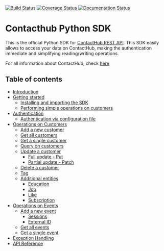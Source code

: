 [![Build Status](https://travis-ci.org/axant/contacthub-sdk-python.svg?branch=master)](https://travis-ci.org/axant/contacthub-sdk-python) 
[![Coverage Status](https://coveralls.io/repos/github/axant/contacthub-sdk-python/badge.svg)](https://coveralls.io/github/axant/contacthub-sdk-python)
[![Documentation Status](https://readthedocs.org/projects/contacthub-sdk-python/badge/?version=latest)](http://contacthub-sdk-python.readthedocs.io/en/latest/?badge=latest)

# Contacthub Python SDK

This is the official Python SDK for [ContactHub REST API](https://contactlab.github.io/contacthub-json-schemas/apidoc.html).
This SDK easily allows to access your data on ContactHub, making the authentication immediate and simplifying reading/writing operations.

For all information about ContactHub, check [here](http://contactlab.com/en/offer/engagement-marketing-platform/contacthub/)

## Table of contents
-   [Introduction](http://contacthub-sdk-python.readthedocs.io/en/latest/)
-   [Getting started](http://contacthub-sdk-python.readthedocs.io/en/latest/getting_started.html)
    -   [Installing and importing the SDK](http://contacthub-sdk-python.readthedocs.io/en/latest/getting_started.html#installing-the-sdk)
	-   [Performing simple operations on customers](http://contacthub-sdk-python.readthedocs.io/en/latest/getting_started.html#performing-simple-operations-on-customers)
-   [Authentication](http://contacthub-sdk-python.readthedocs.io/en/latest/authentication.html)
    -    [Authentication via configuration file](http://contacthub-sdk-python.readthedocs.io/en/latest/authentication.html#authenticating-via-configuration-file)
-   [Operations on Customers](http://contacthub-sdk-python.readthedocs.io/en/latest/customer_operation.html)
    -   [Add a new customer](http://contacthub-sdk-python.readthedocs.io/en/latest/customer_operation.html#create-and-add-a-new-customer)
    -   [Get all customers](http://contacthub-sdk-python.readthedocs.io/en/latest/customer_operation.html#get-all-customers)
    -   [Get a single customer](http://contacthub-sdk-python.readthedocs.io/en/latest/customer_operation.html#get-a-single-customer)
    -   [Query on customers](http://contacthub-sdk-python.readthedocs.io/en/latest/customer_operation.html#query    )
    -   [Update a customer](http://contacthub-sdk-python.readthedocs.io/en/latest/customer_operation.html#update-a-customer)
        - [Full update - Put](http://contacthub-sdk-python.readthedocs.io/en/latest/customer_operation.html#full-update-put)
        - [Partial update - Patch](http://contacthub-sdk-python.readthedocs.io/en/latest/customer_operation.html#partial-update-patch)
    -   [Delete a customer](http://contacthub-sdk-python.readthedocs.io/en/latest/customer_operation.html#delete-a-customer)
    -   [Tag](http://contacthub-sdk-python.readthedocs.io/en/latest/customer_operation.html#tags)
    -   [Additional entities](http://contacthub-sdk-python.readthedocs.io/en/latest/customer_operation.html#additional-entities)
        -   [Education](http://contacthub-sdk-python.readthedocs.io/en/latest/customer_operation.html#education)
        -   [Job](http://contacthub-sdk-python.readthedocs.io/en/latest/customer_operation.html#job)
        -   [Like](http://contacthub-sdk-python.readthedocs.io/en/latest/customer_operation.html#like)
        -   [Subscription](http://contacthub-sdk-python.readthedocs.io/en/latest/customer_operation.html#subscription)
-   [Operations on Events](http://contacthub-sdk-python.readthedocs.io/en/latest/event_operations.html)
    - [Add a new event](http://contacthub-sdk-python.readthedocs.io/en/latest/event_operations.html#add-a-new-event)
        - [Sessions](http://contacthub-sdk-python.readthedocs.io/en/latest/event_operations.html#sessions)
        - [External ID](http://contacthub-sdk-python.readthedocs.io/en/latest/event_operations.html#externalid)
    - [Get all events](http://contacthub-sdk-python.readthedocs.io/en/latest/event_operations.html#get-all-events)
    - [Get a single event](http://contacthub-sdk-python.readthedocs.io/en/latest/event_operations.html#get-a-single-event)
-   [Exception Handling](http://contacthub-sdk-python.readthedocs.io/en/latest/exception_handling.html)
-   [API Reference](http://contacthub-sdk-python.readthedocs.io/en/latest/api_reference.html)